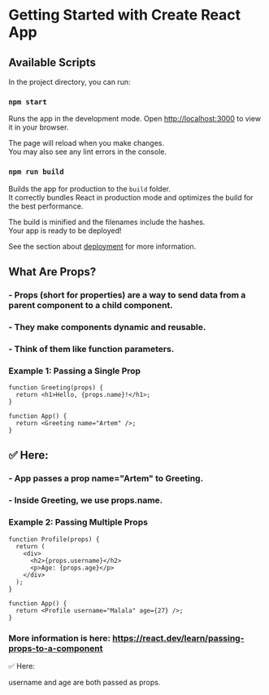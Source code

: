# Getting Started with Create React App

## Available Scripts

In the project directory, you can run:

### `npm start`

Runs the app in the development mode.
Open [http://localhost:3000](http://localhost:3000) to view it in your browser.

The page will reload when you make changes.\
You may also see any lint errors in the console.

### `npm run build`

Builds the app for production to the `build` folder.\
It correctly bundles React in production mode and optimizes the build for the best performance.

The build is minified and the filenames include the hashes.\
Your app is ready to be deployed!

See the section about [deployment](https://facebook.github.io/create-react-app/docs/deployment) for more information.

## What Are Props?
### - Props (short for properties) are a way to send data from a parent component to a child component.
### - They make components dynamic and reusable.
### - Think of them like function parameters.

### Example 1: Passing a Single Prop
```
function Greeting(props) {
  return <h1>Hello, {props.name}!</h1>;
}

function App() {
  return <Greeting name="Artem" />;
}
```

## ✅ Here:
### - App passes a prop name="Artem" to Greeting.
### - Inside Greeting, we use props.name.

### Example 2: Passing Multiple Props
```
function Profile(props) {
  return (
    <div>
      <h2>{props.username}</h2>
      <p>Age: {props.age}</p>
    </div>
  );
}

function App() {
  return <Profile username="Malala" age={27} />;
}
```
### More information is here: https://react.dev/learn/passing-props-to-a-component
✅ Here:

username and age are both passed as props.
